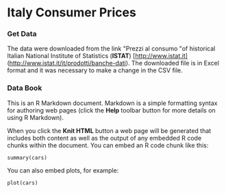 Italy Consumer Prices
========================================================

### Get Data

The data were downloaded from the link "Prezzi al consumo "of historical Italian National Institute of Statistics (**ISTAT**) [http://www.istat.it] (http://www.istat.it/it/prodotti/banche-dati).
The downloaded file is in Excel format and it was necessary to make a change in the CSV file.

### Data Book

This is an R Markdown document. Markdown is a simple formatting syntax for authoring web pages (click the **Help** toolbar button for more details on using R Markdown).

When you click the **Knit HTML** button a web page will be generated that includes both content as well as the output of any embedded R code chunks within the document. You can embed an R code chunk like this:

```{r}
summary(cars)
```

You can also embed plots, for example:

```{r fig.width=7, fig.height=6}
plot(cars)
```

